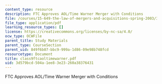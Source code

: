 ```yaml
---
content_type: resource
description: FTC Approves AOL/Time Warner Merger with Conditions
file: /courses/15-649-the-law-of-mergers-and-acquisitions-spring-2003/3d579bcd504a1ee83e23260a38376431_class9ftcaoltimewarner.pdf
file_type: application/pdf
learning_resource_types: []
license: https://creativecommons.org/licenses/by-nc-sa/4.0/
ocw_type: OCWFile
parent_title: Study Materials
parent_type: CourseSection
parent_uid: 849f6b07-bbc9-999a-1d86-09e98b748fcd
resourcetype: Document
title: class9ftcaoltimewarner.pdf
uid: 3d579bcd-504a-1ee8-3e23-260a38376431
---
```

FTC Approves AOL/Time Warner Merger with Conditions